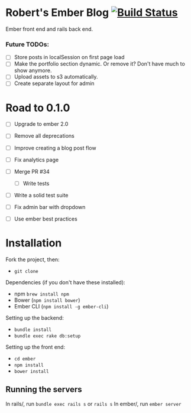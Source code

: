 Robert's Ember Blog [![Build Status](https://travis-ci.org/Robdel12/front-end-blog.svg?branch=master)](https://travis-ci.org/Robdel12/front-end-blog)
====

Ember front end and rails back end.

### Future TODOs:
- [ ] Store posts in localSession on first page load
- [ ] Make the portfolio section dynamic. Or remove it? Don't have much to show
anymore.
- [ ] Upload assets to s3 automatically.
- [ ] Create separate layout for admin

# Road to 0.1.0
- [ ] Upgrade to ember 2.0
- [ ] Remove all deprecations
- [ ] Improve creating a blog post flow
- [ ] Fix analytics page
- [ ] Merge PR #34
  - [ ] Write tests
- [ ] Write a solid test suite
- [ ] Fix admin bar with dropdown
- [ ] Use ember best practices


# Installation
Fork the project, then:
- `git clone`

Dependencies (if you don't have these installed):
- npm `brew install npm`
- Bower (`npm install bower`)
- Ember CLI (`npm install -g ember-cli`)

Setting up the backend:
- `bundle install`
- `bundle exec rake db:setup`

Setting up the front end:
- `cd ember`
- `npm install`
- `bower install`

## Running the servers
In rails/, run `bundle exec rails s` or `rails s`
In ember/, run `ember server`
